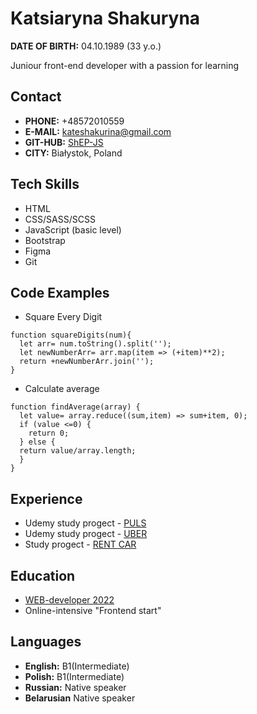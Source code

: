 # Katsiaryna Shakuryna

**DATE OF BIRTH:** 04.10.1989 (33 y.o.)

Juniour front-end developer with a passion for learning

## Contact

- **PHONE:** +48572010559
- **E-MAIL:** [kateshakurina@gmail.com](mailto:kateshakurina@gmail.com)
- **GIT-HUB:** [ShEP-JS](https://github.com/ShEP-JS)
- **CITY:** Białystok, Poland

## Tech Skills

- HTML
- CSS/SASS/SCSS
- JavaScript (basic level)
- Bootstrap
- Figma
- Git

## Code Examples

- Square Every Digit

```
function squareDigits(num){
  let arr= num.toString().split('');
  let newNumberArr= arr.map(item => (+item)**2);
  return +newNumberArr.join('');
}
```

- Calculate average

```
function findAverage(array) {
  let value= array.reduce((sum,item) => sum+item, 0);
  if (value <=0) {
    return 0;
  } else {
  return value/array.length;
  }
}
```

## Experience

- Udemy study progect - [PULS](https://shep-js.github.io/project_puls/dist/)
- Udemy study progect - [UBER](https://shep-js.github.io/udemy_ub_project/)
- Study progect - [RENT CAR](https://shep-js.github.io/cars-hw/#cars)

## Education

- [WEB-developer 2022](https://www.udemy.com/course/webdeveloper/)
- Online-intensive "Frontend start"

## Languages

- **English:** B1(Intermediate)
- **Polish:** B1(Intermediate)
- **Russian:** Native speaker
- **Belarusian** Native speaker
